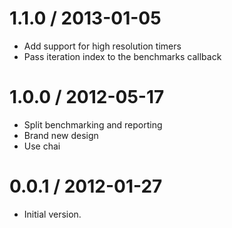 1.1.0 / 2013-01-05
==================

  * Add support for high resolution timers
  * Pass iteration index to the benchmarks callback

1.0.0 / 2012-05-17
==================

  * Split benchmarking and reporting
  * Brand new design
  * Use chai

0.0.1 / 2012-01-27 
==================

  * Initial version.
